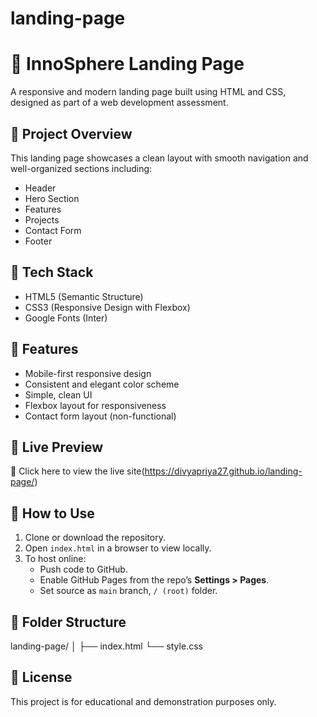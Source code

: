 # landing-page
# 🚀 InnoSphere Landing Page

A responsive and modern landing page built using HTML and CSS, designed as part of a web development assessment.

## 📌 Project Overview

This landing page showcases a clean layout with smooth navigation and well-organized sections including:

- Header
- Hero Section
- Features
- Projects
- Contact Form
- Footer

## 🧰 Tech Stack

- HTML5 (Semantic Structure)
- CSS3 (Responsive Design with Flexbox)
- Google Fonts (Inter)

## 🎯 Features

- Mobile-first responsive design
- Consistent and elegant color scheme
- Simple, clean UI
- Flexbox layout for responsiveness
- Contact form layout (non-functional)

## 📱 Live Preview

🔗 Click here to view the live site(https://divyapriya27.github.io/landing-page/)

## 💾 How to Use

1. Clone or download the repository.
2. Open `index.html` in a browser to view locally.
3. To host online:
   - Push code to GitHub.
   - Enable GitHub Pages from the repo’s **Settings > Pages**.
   - Set source as `main` branch, `/ (root)` folder.

## 📁 Folder Structure
landing-page/
│
├── index.html
└── style.css

## 📄 License

This project is for educational and demonstration purposes only.
